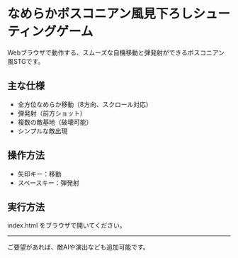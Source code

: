 # なめらかボスコニアン風見下ろしシューティングゲーム

Webブラウザで動作する、スムーズな自機移動と弾発射ができるボスコニアン風STGです。

## 主な仕様
- 全方位なめらか移動（8方向、スクロール対応）
- 弾発射（前方ショット）
- 複数の敵基地（破壊可能）
- シンプルな敵出現

## 操作方法
- 矢印キー：移動
- スペースキー：弾発射

## 実行方法
index.html をブラウザで開いてください。

---

ご要望があれば、敵AIや演出なども追加可能です。
